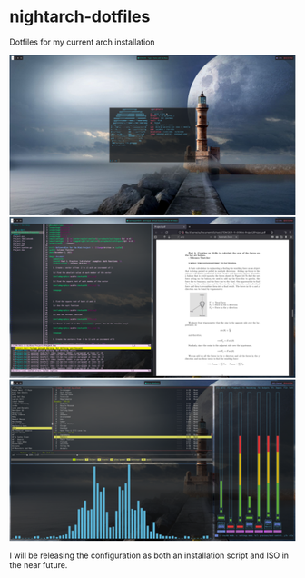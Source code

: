 # nightarch-dotfiles

Dotfiles for my current arch installation

![Neofetch](ScreenShots/nightarch1.png)
![LaTeX](ScreenShots/nightarch2.png)
![Music](ScreenShots/nightarch3.png)

I will be releasing the configuration as both an installation script and ISO in the near future.
